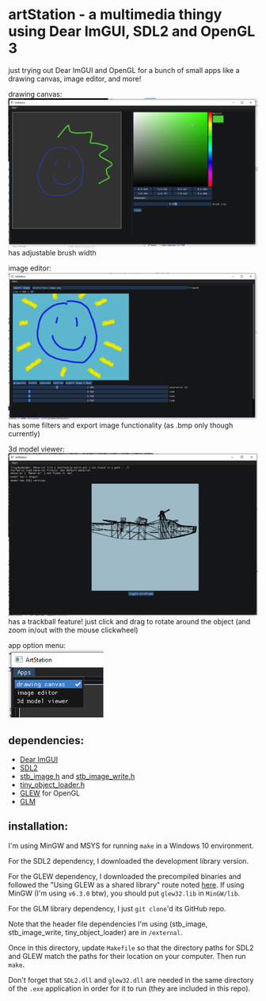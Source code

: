 # artStation - a multimedia thingy using Dear ImGUI, SDL2 and OpenGL 3    
just trying out Dear ImGUI and OpenGL for a bunch of small apps like a drawing canvas, image editor, and more!    
    
drawing canvas:    
![current look](screenshots/drawingcanvas.png)    
has adjustable brush width    
	
image editor:   
![image editor](screenshots/image_editor.png)    
has some filters and export image functionality (as .bmp only though currently)    
    
3d model viewer:    
![3d model viewer](screenshots/modelviewer.png)    
has a trackball feature! just click and drag to rotate around the object (and zoom in/out with the mouse clickwheel)    
    
app option menu:    
![app options](screenshots/options.png)    
    
## dependencies:    
- [Dear ImGUI](https://github.com/ocornut/imgui)    
- [SDL2](https://www.libsdl.org/download-2.0.php)    
- [stb_image.h](https://github.com/nothings/stb/blob/master/stb_image.h) and [stb_image_write.h](https://github.com/nothings/stb/blob/master/stb_image_write.h)   
- [tiny_object_loader.h](https://github.com/tinyobjloader/tinyobjloader)
- [GLEW](http://glew.sourceforge.net/install.html) for OpenGL    
- [GLM](https://github.com/g-truc/glm)    
    
## installation:    
I'm using MinGW and MSYS for running `make` in a Windows 10 environment.    
    
For the SDL2 dependency, I downloaded the development library version.    
	
For the GLEW dependency, I downloaded the precompiled binaries and followed the "Using GLEW as a shared library" route noted [here](http://glew.sourceforge.net/install.html). If using MinGW (I'm using `v6.3.0` btw), you should put `glew32.lib` in `MinGW/lib`.
	
For the GLM library dependency, I just `git clone`'d its GitHub repo.    
    
Note that the header file dependencies I'm using (stb_image, stb_image_write, tiny_object_loader) are in `/external`.
    
Once in this directory, update `Makefile` so that the directory paths for SDL2 and GLEW match the paths for their location on your computer. Then run `make`.    
    
Don't forget that `SDL2.dll` and `glew32.dll` are needed in the same directory of the `.exe` application in order for it to run (they are included in this repo).    